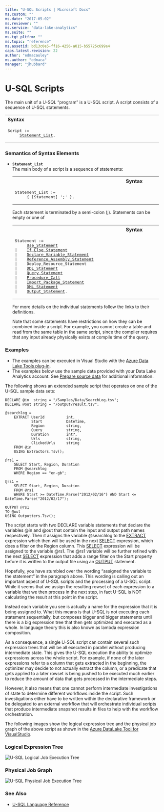 ```yaml
---
title: "U-SQL Scripts | Microsoft Docs"
ms.custom: ""
ms.date: "2017-05-02"
ms.reviewer: ""
ms.service: "data-lake-analytics"
ms.suite: ""
ms.tgt_pltfrm: ""
ms.topic: "reference"
ms.assetid: bd13c0e5-ff16-4256-a015-b55725c699a4
caps.latest.revision: 22
author: "edmacauley"
ms.author: "edmaca"
manager: "jhubbard"
---
```

# U-SQL Scripts
The main unit of a U-SQL “program” is a U-SQL script. A script consists of a sequence of U-SQL statements.  
  
<table><th align="left">Syntax</th><tr><td><pre>
Script :=                                                                                                
     <a href="#stmt">Statement_List</a>.
</pre></td></tr></table>
 
### Semantics of Syntax Elements    
- <a name="stmt"></a>**`Statement_List`**  
  The main body of a script is a sequence of statements:  
  
  <table><th>Syntax</th><tr><td><pre>
  Statement_List :=                                                                                   
       { [Statement] ';' }.
  </pre></td></table>
  
  Each statement is terminated by a semi-colon (;). Statements can be empty or one of  

  <table><th>Syntax</th><tr><td><pre>
  Statement :=                                                                                        
       <a href="u-sql-metadata-object-naming-and-name-contexts.md">Use_Statement</a>  
  |    <a href="if-else-u-sql.md">If_Else_Statement</a> 
  |    <a href="variables-u-sql.md">Declare_Variable_Statement</a>  
  |    <a href="reference-assembly-u-sql.md">Reference_Assembly_Statement</a>  
  |    Deploy_Resource_Statement 
  |    <a href="data-definition-language-ddl-statements-u-sql.md">DDL_Statement</a>  
  |    <a href="query-statements-and-expressions-u-sql.md">Query_Statement</a>  
  |    <a href="u-sql-procedures.md">Procedure_Call</a>  
  |    <a href="import-package-u-sql.md">Import_Package_Statement</a>  
  |    <a href="data-modification-language-dml-statements-u-sql.md">DML_Statement</a>  
  |    <a href="output-statement-u-sql.md">Output_Statement</a>.
  </pre></td></table>
  
  For more details on the individual statements follow the links to their definitions.  
  
  Note that some statements have restrictions on how they can be combined inside a script. For example, you cannot create a table and read from the same table in the same script, since the compiler requires that any input already physically exists at compile time of the query.  
  
### Examples    
- The examples can be executed in Visual Studio with the [Azure Data Lake Tools plug-in](https://www.microsoft.com/download/details.aspx?id=49504).  
- The examples below use the sample data provided with your Data Lake Analytics account. See [Prepare source data](https://docs.microsoft.com/azure/data-lake-analytics/data-lake-analytics-get-started-portal#prepare-source-data) for additional information.

The following shows an extended sample script that operates on one of the U-SQL sample data sets:  
```  
DECLARE @in  string = "/Samples/Data/SearchLog.tsv";  
DECLARE @out string = "/output/result.tsv";  
  
@searchlog =  
    EXTRACT UserId          int,  
            Start           DateTime,  
            Region          string,  
            Query           string,  
            Duration        int?,  
            Urls            string,  
            ClickedUrls     string  
    FROM @in  
    USING Extractors.Tsv();  
  
@rs1 =  
    SELECT Start, Region, Duration  
    FROM @searchlog  
    WHERE Region == "en-gb";  
  
@rs1 =  
    SELECT Start, Region, Duration  
    FROM @rs1  
    WHERE Start >= DateTime.Parse("2012/02/16") AND Start <= DateTime.Parse("2012/02/17");  
  
OUTPUT @rs1     
TO @out  
USING Outputters.Tsv();
```
The script starts with two DECLARE variable statements that declare the variables @in and @out that contain the input and output path names respectively. Then it assigns the variable @searchlog to the [EXTRACT](extract-expression-u-sql.md) expression which then will be used in the next [SELECT](select-expression-u-sql.md) expression, which does a filter on the Region column. This [SELECT](select-expression-u-sql.md)  expression will be assigned to the variable @rs1. The @rs1 variable will be further refined with the next [SELECT](select-expression-u-sql.md)  expression that adds a range filter on the Start property before it is written to the output file using an [OUTPUT](output-statement-u-sql.md) statement.  
 
Hopefully, you have stumbled over the wording “assigned the variable to the statement” in the paragraph above. This wording is calling out an important aspect of U-SQL scripts and the processing of a U-SQL script. While it seems that we assign the resulting rowset of each expression to a variable that we then process in the next step, in fact U-SQL is NOT calculating the result at this point in the script.  
  
Instead each variable you see is actually a name for the expression that it is being assigned to. What this means is that U-SQL is not executing each statement sequentially, but composes bigger and bigger statements until there is a big expression tree that then gets optimized and executed as a whole. In language theory this is also known as lambda expression composition.  
  
As a consequence, a single U-SQL script can contain several such expression trees that will be all executed in parallel without producing intermediate state. This gives the U-SQL execution the ability to optimize expressions across the whole script. For example, if none of the later expressions refer to a column that gets extracted in the beginning, the optimizer may decide to not actually extract the column, or a predicate that gets applied to a later rowset is being pushed to be executed much earlier to reduce the amount of data that gets processed in the intermediate steps.  
  
However, it also means that one cannot perform intermediate investigations of state to determine different workflows inside the script. Such investigations either have to be written within the declarative framework or be delegated to an external workflow that will orchestrate individual scripts that produce intermediate snapshot results in files to help with the workflow orchestration.  
  
The following images show the logical expression tree and the physical job graph of the above script as shown in the [Azure DataLake Tool for VisualStudio](https://www.microsoft.com/download/details.aspx?id=49504).  
  
### Logical Expression Tree  
  
![U-SQL Logical Job Execution Tree](media/u-sql-logical-job-execution-tree.JPG)  
  
### Physical Job Graph  
  
![U-SQL Physical Job Execution Tree](media/u-sql-physical-job-execution-tree.JPG)  
  
### See Also
* [U-SQL Language Reference](u-sql-language-reference.md)

